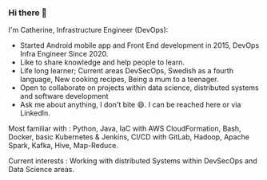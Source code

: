 ### Hi there 👋
I'm Catherine, Infrastructure Engineer (DevOps):

- Started Android mobile app and Front End development in 2015, DevOps Infra Engineer Since 2020.
- Like to share knowledge and help people to learn.
- Life long learner; Current areas DevSecOps, Swedish as a fourth language, New cooking recipes, Being a mum to a teenager.
- Open to collaborate on projects within data science, distributed systems and software development
- Ask me about anything, I don't bite 😄. I can be reached here or via LinkedIn.

Most familiar with : Python, Java, IaC with AWS CloudFormation, Bash, Docker, basic Kubernetes & Jenkins, CI/CD with GitLab, Hadoop, Apache Spark, Kafka, Hive, Map-Reduce.

Current interests : Working with distributed Systems within DevSecOps and Data Science areas.
<!--
**crakama/crakama** is a ✨ _special_ ✨ repository because its `README.md` (this file) appears on your GitHub profile.

Here are some ideas to get you started:

- 🔭 I’m currently working on ...
- 🌱 I’m currently learning ...
- 👯 I’m looking to collaborate on ...
- 🤔 I’m looking for help with ...
- 💬 Ask me about ...
- 📫 How to reach me: ...
- 😄 Pronouns: ...
- ⚡ Fun fact: ...
-->
